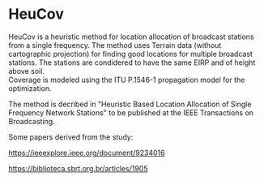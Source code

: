 # HeuCov
HeuCov is a heuristic method for location allocation of broadcast stations from a single frequency. 
The method uses Terrain data (without cartographic projection) for finding good locations for multiple broadcast stations.
The stations are condidered to have the same EIRP and of height above soil.   
Coverage is modeled using the ITU P.1546-1 propagation model for the optimization. 

The method is decribed in "Heuristic Based Location Allocation of Single Frequency Network Stations" to be published at the IEEE Transactions on Broadcasting.


Some papers derived from the study:

https://ieeexplore.ieee.org/document/9234016

https://biblioteca.sbrt.org.br/articles/1905
